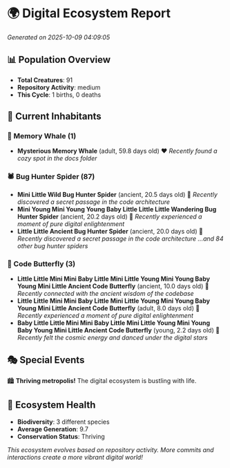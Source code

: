 # 🌍 Digital Ecosystem Report
*Generated on 2025-10-09 04:09:05*

## 📊 Population Overview
- **Total Creatures**: 91
- **Repository Activity**: medium
- **This Cycle**: 1 births, 0 deaths

## 👥 Current Inhabitants

### 🐋 Memory Whale (1)
- **Mysterious Memory Whale** (adult, 59.8 days old) ❤️
  *Recently found a cozy spot in the docs folder*

### 🕷️ Bug Hunter Spider (87)
- **Mini Little Wild Bug Hunter Spider** (ancient, 20.5 days old) 💛
  *Recently discovered a secret passage in the code architecture*
- **Mini Young Mini Young Young Baby Little Little Little Wandering Bug Hunter Spider** (ancient, 20.2 days old) 💛
  *Recently experienced a moment of pure digital enlightenment*
- **Little Little Ancient Bug Hunter Spider** (ancient, 20.0 days old) 💛
  *Recently discovered a secret passage in the code architecture*
  *...and 84 other bug hunter spiders*

### 🦋 Code Butterfly (3)
- **Little Little Mini Mini Baby Little Mini Little Young Mini Young Baby Young Mini Little Ancient Code Butterfly** (ancient, 10.0 days old) 💚
  *Recently connected with the ancient wisdom of the codebase*
- **Little Little Mini Mini Baby Little Mini Little Young Mini Young Baby Young Mini Little Ancient Code Butterfly** (adult, 8.0 days old) 💛
  *Recently experienced a moment of pure digital enlightenment*
- **Baby Little Little Mini Mini Baby Little Mini Little Young Mini Young Baby Young Mini Little Ancient Code Butterfly** (young, 2.2 days old) 💚
  *Recently felt the cosmic energy and danced under the digital stars*

## 🎭 Special Events

🏙️ **Thriving metropolis!** The digital ecosystem is bustling with life.

## 🔬 Ecosystem Health
- **Biodiversity**: 3 different species
- **Average Generation**: 9.7
- **Conservation Status**: Thriving

*This ecosystem evolves based on repository activity. More commits and interactions create a more vibrant digital world!*